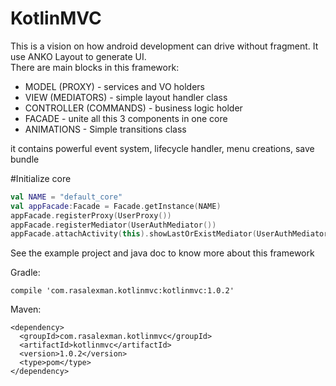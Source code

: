 # KotlinMVC
This is a vision on how android development can drive without fragment. It use ANKO Layout to generate UI.  
There are main blocks in this framework:
- MODEL (PROXY) - services and VO holders
- VIEW (MEDIATORS) - simple layout handler class
- CONTROLLER (COMMANDS) - business logic holder
- FACADE - unite all this 3 components in one core
- ANIMATIONS - Simple transitions class

it contains powerful event system, lifecycle handler, menu creations, save bundle

#Initialize core
```kotlin
val NAME = "default_core"
val appFacade:Facade = Facade.getInstance(NAME)
appFacade.registerProxy(UserProxy())
appFacade.registerMediator(UserAuthMediator())
appFacade.attachActivity(this).showLastOrExistMediator(UserAuthMediator.NAME, LinearAnimator())
```

See the example project and java doc to know more about this framework

Gradle:
```
compile 'com.rasalexman.kotlinmvc:kotlinmvc:1.0.2'
```

Maven:
```
<dependency>
  <groupId>com.rasalexman.kotlinmvc</groupId>
  <artifactId>kotlinmvc</artifactId>
  <version>1.0.2</version>
  <type>pom</type>
</dependency>
```
